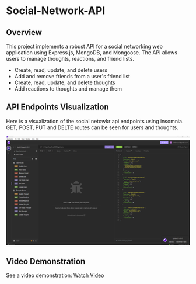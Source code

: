 # Social-Network-API
## Overview

This project implements a robust API for a social networking web application using Express.js, MongoDB, and Mongoose. The API allows users to manage thoughts, reactions, and friend lists.
- Create, read, update, and delete users
- Add and remove friends from a user's friend list
- Create, read, update, and delete thoughts
- Add reactions to thoughts and manage them

## API Endpoints Visualization
Here is a visualization of the social netowkr api endpoints using insomnia. GET, POST, PUT and DELTE routes can be seen for users and thoughts.

![screenshot](./images/insomnia.png)

## Video Demonstration
See a video demonstration: [Watch Video](https://drive.google.com/file/d/1sRtYd8TcEOgz8f58CpKL-DOurVGx3t0X/view)
